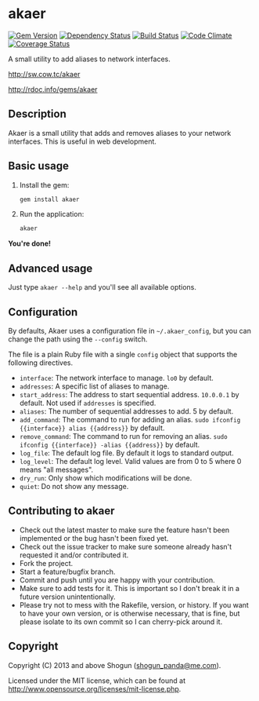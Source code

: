 # akaer 

[![Gem Version](https://badge.fury.io/rb/akaer.png)](http://badge.fury.io/rb/akaer)
[![Dependency Status](https://gemnasium.com/ShogunPanda/akaer.png?travis)](https://gemnasium.com/ShogunPanda/akaer)
[![Build Status](https://secure.travis-ci.org/ShogunPanda/akaer.png?branch=master)](http://travis-ci.org/ShogunPanda/akaer)
[![Code Climate](https://codeclimate.com/github/ShogunPanda/akaer.png)](https://codeclimate.com/github/ShogunPanda/akaer)
[![Coverage Status](https://coveralls.io/repos/ShogunPanda/akaer/badge.png)](https://coveralls.io/r/ShogunPanda/akaer)

A small utility to add aliases to network interfaces.

http://sw.cow.tc/akaer

http://rdoc.info/gems/akaer

## Description

Akaer is a small utility that adds and removes aliases to your network interfaces. This is useful in web development.

## Basic usage

1. Install the gem:

 	```sh
	gem install akaer
	```

2. Run the application:

	```sh
	akaer
 	```

**You're done!**

## Advanced usage

Just type `akaer --help` and you'll see all available options.

## Configuration

By defaults, Akaer uses a configuration file in `~/.akaer_config`, but you can change the path using the `--config` switch.

The file is a plain Ruby file with a single `config` object that supports the following directives.

* `interface`: The network interface to manage. `lo0` by default.
* `addresses`: A specific list of aliases to manage.
* `start_address`: The address to start sequential address. `10.0.0.1` by default. Not used if `addresses` is specified.
* `aliases`: The number of sequential addresses to add. 5 by default.
* `add_command`: The command to run for adding an alias. `sudo ifconfig {{interface}} alias {{address}}` by default.
* `remove_command`: The command to run for removing an alias. `sudo ifconfig {{interface}} -alias {{address}}` by default.
* `log_file`: The default log file. By default it logs to standard output.
* `log_level`: The default log level. Valid values are from 0 to 5 where 0 means "all messages".
* `dry_run`: Only show which modifications will be done.
* `quiet`: Do not show any message.

## Contributing to akaer

* Check out the latest master to make sure the feature hasn't been implemented or the bug hasn't been fixed yet.
* Check out the issue tracker to make sure someone already hasn't requested it and/or contributed it.
* Fork the project.
* Start a feature/bugfix branch.
* Commit and push until you are happy with your contribution.
* Make sure to add tests for it. This is important so I don't break it in a future version unintentionally.
* Please try not to mess with the Rakefile, version, or history. If you want to have your own version, or is otherwise necessary, that is fine, but please isolate to its own commit so I can cherry-pick around it.

## Copyright

Copyright (C) 2013 and above Shogun (shogun_panda@me.com).

Licensed under the MIT license, which can be found at http://www.opensource.org/licenses/mit-license.php.

